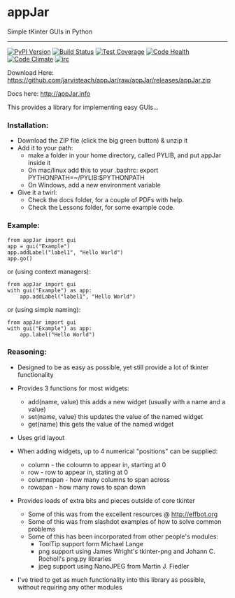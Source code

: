 # appJar  

Simple tKinter GUIs in Python  

---

[![PyPI Version][pypi-v-image]][pypi-v-link]
[![Build Status][travis-image]][travis-link]
[![Test Coverage][coveralls-image]][coveralls-link]
[![Code Health][landscape-image]][landscape-link]
[![Code Climate][climate-image]][climate-link]
[![irc][irc-image]][irc-link]

[pypi-v-image]: https://img.shields.io/pypi/v/appJar.png
[pypi-v-link]: https://pypi.python.org/pypi/appJar
[travis-image]: https://travis-ci.org/jarvisteach/appJar.svg?branch=appJar
[travis-link]: https://travis-ci.org/jarvisteach/appJar
[climate-image]: https://codeclimate.com/github/jarvisteach/appJar/badges/gpa.svg
[climate-link]: https://codeclimate.com/github/jarvisteach/appJar
[landscape-image]: https://landscape.io/github/jarvisteach/appJar/appJar/landscape.svg?style=flat
[landscape-link]: https://landscape.io/github/jarvisteach/appJar/appJar
[coveralls-image]: https://coveralls.io/repos/github/jarvisteach/appJar/badge.svg
[coveralls-link]: https://coveralls.io/github/jarvisteach/appJar
[irc-image]:https://img.shields.io/badge/irc-%23appJar-lightgrey.svg
[irc-link]:http://webchat.freenode.net/?channels=appJar&nick=appJarGuest

Download Here: https://github.com/jarvisteach/appJar/raw/appJar/releases/appJar.zip

Docs here: http://appJar.info

This provides a library for implementing easy GUIs...

### Installation:
 - Download the ZIP file (click the big green button) & unzip it
 - Add it to your path:
   - make a folder in your home directory, called PYLIB, and put appJar inside it
   - On mac/linux add this to your .bashrc: export PYTHONPATH=~/PYLIB:$PYTHONPATH
   - On Windows, add a new environment variable
 - Give it a twirl:
   - Check the docs folder, for a couple of PDFs with help.
   - Check the Lessons folder, for some example code.

### Example:
```
from appJar import gui  
app = gui("Example")  
app.addLabel("label1", "Hello World")  
app.go()  
```

or (using context managers):  

```
from appJar import gui  
with gui("Example") as app:
    app.addLabel("label1", "Hello World")  
```

or (using simple naming):  

```
from appJar import gui  
with gui("Example") as app:
    app.label("Hello World")  
```

### Reasoning:
 - Designed to be as easy as possible, yet still provide a lot of tkinter functionality
 - Provides 3 functions for most widgets:
   - add(name, value) this adds a new widget (usually with a name and a value)
   - set(name, value) this updates the value of the named widget
   - get(name) this gets the value of the named widget
 - Uses grid layout
 - When adding widgets, up to 4 numerical "positions" can be supplied:
   - column - the coloumn to appear in, starting at 0
   - row - row to appear in, stating at 0
   - columnspan - how many columns to span across
   - rowspan - how many rows to span down
 - Provides loads of extra bits and pieces outside of core tkinter
   - Some of this was from the excellent resources @ http://effbot.org
   - Some of this was from slashdot examples of how to solve common problems
   - Some of this has been incorporated from other people's modules:
     - ToolTip support form Michael Lange  
     - png support using James Wright's tkinter-png and Johann C. Rocholl's png.py libraries  
     - jpeg support using NanoJPEG from Martin J. Fiedler  

 - I've tried to get as much functionality into this library as possible, without requiring any other modules
